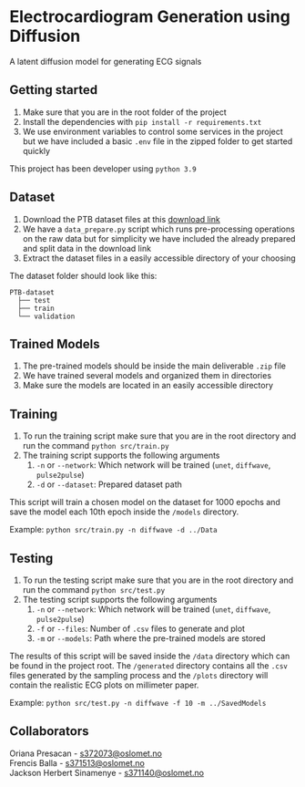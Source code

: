 # Electrocardiogram Generation using Diffusion
A latent diffusion model for generating ECG signals

## Getting started

1. Make sure that you are in the root folder of the project
2. Install the dependencies with `pip install -r requirements.txt`
3. We use environment variables to control some services in the project but we have included a basic `.env` file in the zipped folder to get started quickly

This project has been developer using `python 3.9`

## Dataset

1. Download the PTB dataset files at this [download link](https://drive.google.com/file/d/1M_GrHURlpaGZoc5PLuxwAzCYAW7_RHVf/view?usp=sharing)
2. We have a `data_prepare.py` script which runs pre-processing operations on the raw data but for simplicity we have included the already prepared and split data in the download link
3. Extract the dataset files in a easily accessible directory of your choosing

The dataset folder should look like this:

    PTB-dataset
      ├── test
      ├── train
      └── validation

## Trained Models

1. The pre-trained models should be inside the main deliverable `.zip` file
2. We have trained several models and organized them in directories
3. Make sure the models are located in an easily accessible directory

## Training

1. To run the training script make sure that you are in the root directory and run the command `python src/train.py`
2. The training script supports the following arguments
   1. `-n` or `--network`: Which network will be trained (`unet`, `diffwave`, `pulse2pulse`)
   2. `-d` or `--dataset`: Prepared dataset path

This script will train a chosen model on the dataset for 1000 epochs and save the model each 10th epoch inside the `/models` directory.

Example: `python src/train.py -n diffwave -d ../Data`

## Testing

1. To run the testing script make sure that you are in the root directory and run the command `python src/test.py`
2. The testing script supports the following arguments
   1. `-n` or `--network`: Which network will be trained (`unet`, `diffwave`, `pulse2pulse`)
   2. `-f` or `--files`: Number of `.csv` files to generate and plot
   3. `-m` or `--models`: Path where the pre-trained models are stored

The results of this script will be saved inside the `/data` directory which can be found in the project root. The `/generated` directory contains all the `.csv` files generated by the sampling process and the `/plots` directory will contain the realistic ECG plots on millimeter paper.

Example: `python src/test.py -n diffwave -f 10 -m ../SavedModels`

## Collaborators

Oriana Presacan - s372073@oslomet.no\
Frencis Balla - s371513@oslomet.no\
Jackson Herbert Sinamenye - s371140@oslomet.no
